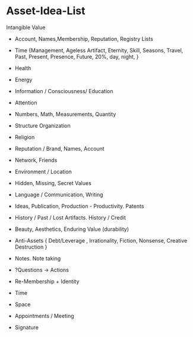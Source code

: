 # Asset-Idea-List

Intangible Value

+ Account, Names,Membership, Reputation, Registry Lists

+ Time {Management, Ageless Artifact, Eternity, Skill, Seasons, Travel, Past, Present, Presence, Future, 20%, day, night,  }

+ Health

+ Energy 

+ Information / Consciousness/ Education

+ Attention

+ Numbers, Math, Measurements, Quantity

+ Structure Organization

+ Religion

+ Reputation / Brand, Names, Account

+ Network, Friends

+ Environment / Location

+ Hidden, Missing, Secret Values

+ Language / Communication, Writing

+ Ideas, Publication, Production - Productivity.  Patents

+ History / Past / Lost Artifacts.  History / Credit

+ Beauty, Aesthetics, Enduring Value (durability)

+ Anti-Assets { Debt/Leverage , Irrationality, Fiction, Nonsense, Creative Destruction }

+ Notes.  Note taking

+ ?Questions -> Actions

+  Re-Membership + Identity

+  Time

+  Space

+  Appointments / Meeting

+  Signature
